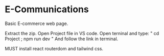 # E-Communications
Basic E-commerce web page.

Extract the zip.
Open Project file in VS code.
Open terninal and type: " cd Project ; npm run dev " And follow the link in terminal.

MUST install react routerdom and tailwind css.
